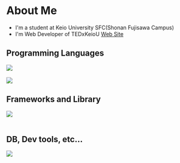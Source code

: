 # About Me
- I'm a student at Keio University SFC(Shonan Fujisawa Campus)
- I'm Web Developer of TEDxKeioU [Web Site](https://tedxkeiou.com)
## Programming Languages
<img src="https://skillicons.dev/icons?i=ruby,typescript,javascript,html,css," /> <br /><br />
![](https://github-readme-stats.vercel.app/api/top-langs?username=yamatowani&show_icons=true&locale=en&layout=compact&bg_color=0d1117&text_color=fff)

## Frameworks and Library
<img src="https://skillicons.dev/icons?i=rails,react,next,nest,apollo,prisma" /> <br /><br />

## DB, Dev tools, etc...
<img src="https://skillicons.dev/icons?i=mysql,graphql,docker,vercel,vscode,github,notion" /> <br /><br />
